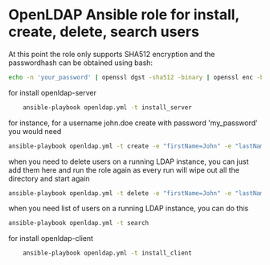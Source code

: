 OpenLDAP Ansible role for install, create, delete, search users
===============================================================

At this point the role only supports SHA512 encryption and the passwordhash can be obtained using bash:
```bash
echo -n 'your_password' | openssl dgst -sha512 -binary | openssl enc -base64
```
for install openldap-server
```bash
    ansible-playbook openldap.yml -t install_server
```

for instance, for a username john.doe create with password 'my_password' you would need
```bash
ansible-playbook openldap.yml -t create -e "firstName=John" -e "lastName=Doe" -e "passwordHash={SHA512}3ajDRohg3LJOIoq47kQgjUPrL1/So6U4uvvTnbT/EUyYKaZL0aRxDgwCH4pBNLai+LF+zMh//nnYRZ4t8pT7AQ=="
```

when you need to delete users on a running LDAP instance, you can just add them here and run the role again as
every run will wipe out all the directory and start again
```bash
ansible-playbook openldap.yml -t delete -e "firstName=John" -e "lastName=Doe" 
```
when you need list of users on a running LDAP instance, you can do this

```bash
ansible-playbook openldap.yml -t search
```

for install openldap-client
```bash
    ansible-playbook openldap.yml -t install_client
```